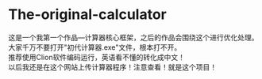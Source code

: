 # The-original-calculator
这是一个我第一个作品—计算器核心框架，之后的作品会围绕这个进行优化处理。                                                   
大家千万不要打开"初代计算器.exe"文件，根本打不开。                                                                      
推荐使用Clion软件编码运行，英语看不懂的转化成中文！                                                                     
以后我还是在这个网站上传计算器程序！注意查看！就是这个项目！                                                             
